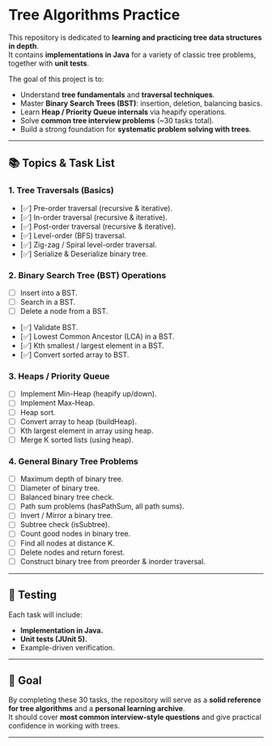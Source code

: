# Tree Algorithms Practice

This repository is dedicated to **learning and practicing tree data structures in depth**.  
It contains **implementations in Java** for a variety of classic tree problems, together with **unit tests**.

The goal of this project is to:
- Understand **tree fundamentals** and **traversal techniques**.
- Master **Binary Search Trees (BST)**: insertion, deletion, balancing basics.
- Learn **Heap / Priority Queue internals** via heapify operations.
- Solve **common tree interview problems** (~30 tasks total).
- Build a strong foundation for **systematic problem solving with trees**.

---

## 📚 Topics & Task List

### 1. Tree Traversals (Basics)
- [✅] Pre-order traversal (recursive & iterative).
- [✅] In-order traversal (recursive & iterative).
- [✅] Post-order traversal (recursive & iterative).
- [✅] Level-order (BFS) traversal.
- [✅] Zig-zag / Spiral level-order traversal.
- [✅] Serialize & Deserialize binary tree.

### 2. Binary Search Tree (BST) Operations
- [ ] Insert into a BST.
- [ ] Search in a BST.
- [ ] Delete a node from a BST.
- [✅] Validate BST.
- [✅] Lowest Common Ancestor (LCA) in a BST.
- [✅] Kth smallest / largest element in a BST.
- [✅] Convert sorted array to BST.

### 3. Heaps / Priority Queue
- [ ] Implement Min-Heap (heapify up/down).
- [ ] Implement Max-Heap.
- [ ] Heap sort.
- [ ] Convert array to heap (buildHeap).
- [ ] Kth largest element in array using heap.
- [ ] Merge K sorted lists (using heap).

### 4. General Binary Tree Problems
- [ ] Maximum depth of binary tree.
- [ ] Diameter of binary tree.
- [ ] Balanced binary tree check.
- [ ] Path sum problems (hasPathSum, all path sums).
- [ ] Invert / Mirror a binary tree.
- [ ] Subtree check (isSubtree).
- [ ] Count good nodes in binary tree.
- [ ] Find all nodes at distance K.
- [ ] Delete nodes and return forest.
- [ ] Construct binary tree from preorder & inorder traversal.

---

## 🧪 Testing
Each task will include:
- **Implementation in Java.**
- **Unit tests (JUnit 5).**
- Example-driven verification.

---

## 🚀 Goal
By completing these 30 tasks, the repository will serve as a **solid reference for tree algorithms** and a **personal learning archive**.  
It should cover **most common interview-style questions** and give practical confidence in working with trees.

---
